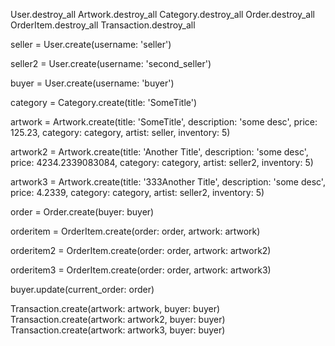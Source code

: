 User.destroy_all
Artwork.destroy_all
Category.destroy_all
Order.destroy_all
OrderItem.destroy_all
Transaction.destroy_all

seller = User.create(username: 'seller')

seller2 = User.create(username: 'second_seller')

buyer = User.create(username: 'buyer')

category = Category.create(title: 'SomeTitle')

artwork = Artwork.create(title: 'SomeTitle', description: 'some desc', price: 125.23, category: category, artist: seller, inventory: 5)

artwork2 = Artwork.create(title: 'Another Title', description: 'some desc', price: 4234.2339083084, category: category, artist: seller2, inventory: 5)

artwork3 = Artwork.create(title: '333Another Title', description: 'some desc', price: 4.2339, category: category, artist: seller2, inventory: 5)

order = Order.create(buyer: buyer)

orderitem = OrderItem.create(order: order, artwork: artwork)

orderitem2 = OrderItem.create(order: order, artwork: artwork2)

orderitem3 = OrderItem.create(order: order, artwork: artwork3)

buyer.update(current_order: order)

Transaction.create(artwork: artwork, buyer: buyer)
Transaction.create(artwork: artwork2, buyer: buyer)
Transaction.create(artwork: artwork3, buyer: buyer)

